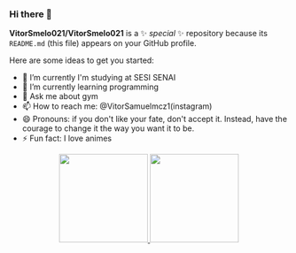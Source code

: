 ### Hi there 👋

**VitorSmelo021/VitorSmelo021** is a ✨ _special_ ✨ repository because its `README.md` (this file) appears on your GitHub profile.

Here are some ideas to get you started:

- 🔭 I’m currently I'm studying at SESI SENAI       
- 🌱 I’m currently learning programming
- 💬 Ask me about gym
- 📫 How to reach me: @VitorSamuelmcz1(instagram)
- 😄 Pronouns: if you don't like your fate, don't accept it. Instead, have the courage to change it the way you want it to be.
- ⚡ Fun fact: I love animes

<div align="center">
  <a href="https://github.com/VitorSmelo021">
  <img height="160em" src="https://github-readme-stats.vercel.app/api?username=VitorSmelo021&theme=github_dark&show_icons=true"/>
  <img height="160em" src="https://github-readme-stats.vercel.app/api/top-langs/?username=VitorSmelo021&layout=compact&langs_count=7&theme=github_dark"/>
    </div>
